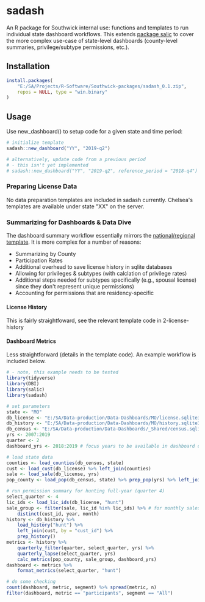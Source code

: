 
# sadash

An R package for Southwick internal use: functions and templates to run individual state dashboard workflows. This extends [package salic](https://southwick-associates.github.io/salic/) to cover the more complex use-case of state-level dashboards (county-level summaries, privilege/subtype permissions, etc.).

## Installation

``` r
install.packages(
    "E:/SA/Projects/R-Software/Southwick-packages/sadash_0.1.zip", 
    repos = NULL, type = "win.binary"
)
```

## Usage

Use new_dashboard() to setup code for a given state and time period:

``` r
# initialize template
sadash::new_dashboard("YY", "2019-q2")

# alternatively, update code from a previous period
# - this isn't yet implemented
# sadash::new_dashboard("YY", "2019-q2", reference_period = "2018-q4")
```

### Preparing License Data

No data preparation templates are included in sadash currently. Chelsea's templates are available under state "XX" on the server.

### Summarizing for Dashboards & Data Dive

The dashboard summary workflow essentially mirrors the [national/regional template](https://github.com/southwick-associates/dashboard-template). It is more complex for a number of reasons:

- Summarizing by County
- Participation Rates
- Additional overhead to save license history in sqlite databases
- Allowing for privileges & subtypes (with calclation of privilege rates)
- Additional steps needed for subtypes specifically (e.g., spousal license) since they don't represent unique permissions)
- Accounting for permissions that are residency-specific

#### License History

This is fairly straightfoward, see the relevant template code in 2-license-history

#### Dashboard Metrics

Less straightforward (details in the template code). An example workflow is included below.

``` r
# - note, this example needs to be tested
library(tidyverse)
library(DBI)
library(salic)
library(sadash)

# set parameters
state <- "MO"
db_license <- "E:/SA/Data-production/Data-Dashboards/MO/license.sqlite3"
db_history <- "E:/SA/Data-production/Data-Dashboards/MO/history.sqlite3"
db_census <- "E:/SA/Data-production/Data-Dashboards/_Shared/census.sqlite3"
yrs <- 2007:2019
quarter <- 2
dashboard_yrs <- 2018:2019 # focus years to be available in dashboard dropdown menu

# load state data
counties <- load_counties(db_census, state)
cust <- load_cust(db_license) %>% left_join(counties)
sale <- load_sale(db_license, yrs)
pop_county <- load_pop(db_census, state) %>% prep_pop(yrs) %>% left_join(counties)

# run permission summary for hunting full-year (quarter 4)
select_quarter <- 4
lic_ids <- load_lic_ids(db_license, "hunt")
sale_group <- filter(sale, lic_id %in% lic_ids) %>% # for monthly sales
    distinct(cust_id, year, month)
history <- db_history %>%
    load_history("hunt") %>%
    left_join(cust, by = "cust_id") %>%
    prep_history()
metrics <- history %>%
    quarterly_filter(quarter, select_quarter, yrs) %>%
    quarterly_lapse(select_quarter, yrs)
    calc_metrics(pop_county, sale_group, dashboard_yrs)
dashboard <- metrics %>%
    format_metrics(select_quarter, "hunt")

# do some checking
count(dashboard, metric, segment) %>% spread(metric, n)
filter(dashboard, metric == "participants", segment == "All")
```
